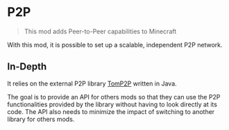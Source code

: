 # P2P

> This mod adds Peer-to-Peer capabilities to Minecraft

With this mod, it is possible to set up a scalable, independent P2P network.

## In-Depth

It relies on the external P2P library [TomP2P](http://tomp2p.net/) written in Java.

The goal is to provide an API for others mods so that they can use the P2P functionalities provided by the library without having to look directly at its code. The API also needs to minimize the impact of switching to another library for others mods.
